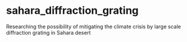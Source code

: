 # sahara_diffraction_grating
Researching the possibility of mitigating the climate crisis by large scale diffraction grating in Sahara desert
